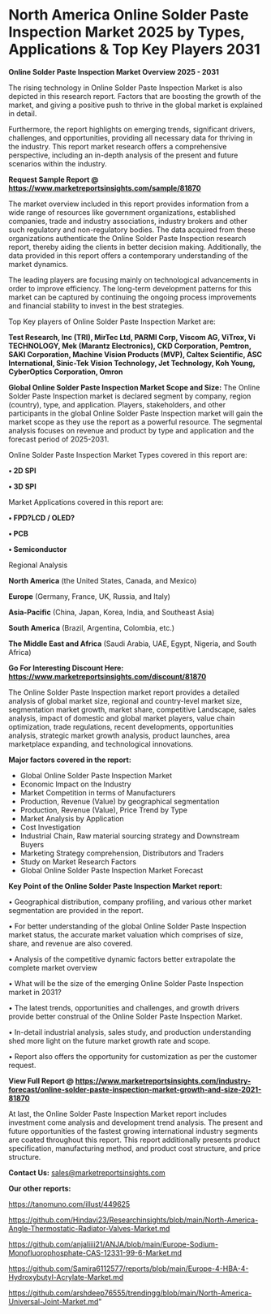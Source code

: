 # North America Online Solder Paste Inspection Market 2025 by Types, Applications & Top Key Players 2031

<Strong> Online Solder Paste Inspection Market Overview 2025 - 2031</strong>

The rising technology in Online Solder Paste Inspection Market is also depicted in this research report. Factors that are boosting the growth of the market, and giving a positive push to thrive in the global market is explained in detail.

Furthermore, the report highlights on emerging trends, significant drivers, challenges, and opportunities, providing all necessary data for thriving in the industry. This report market research offers a comprehensive perspective, including an in-depth analysis of the present and future scenarios within the industry.

<strong>Request Sample Report @ <a href=https://www.marketreportsinsights.com/sample/81870>https://www.marketreportsinsights.com/sample/81870</a></strong>

The market overview included in this report provides information from a wide range of resources like government organizations, established companies, trade and industry associations, industry brokers and other such regulatory and non-regulatory bodies. The data acquired from these organizations authenticate the Online Solder Paste Inspection research report, thereby aiding the clients in better decision making. Additionally, the data provided in this report offers a contemporary understanding of the market dynamics.

The leading players are focusing mainly on technological advancements in order to improve efficiency. The long-term development patterns for this market can be captured by continuing the ongoing process improvements and financial stability to invest in the best strategies.

Top Key players of Online Solder Paste Inspection Market are:

<strong>Test Research, Inc (TRI), MirTec Ltd, PARMI Corp, Viscom AG, ViTrox, Vi TECHNOLOGY, Mek (Marantz Electronics), CKD Corporation, Pemtron, SAKI Corporation, Machine Vision Products (MVP), Caltex Scientific, ASC International, Sinic-Tek Vision Technology, Jet Technology, Koh Young, CyberOptics Corporation, Omron</strong>

<strong><b>Global Online Solder Paste Inspection Market Scope and Size:</b></strong>
The Online Solder Paste Inspection market is declared segment by company, region (country), type, and application. Players, stakeholders, and other participants in the global Online Solder Paste Inspection market will gain the market scope as they use the report as a powerful resource. The segmental analysis focuses on revenue and product by type and application and the forecast period of 2025-2031.

Online Solder Paste Inspection Market Types covered in this report are:

<strong>• 2D SPI

• 3D SPI</strong>

Market Applications covered in this report are:

<strong>• FPD?LCD / OLED?

• PCB

• Semiconductor</strong> 

Regional Analysis

<strong>North America</strong> (the United States, Canada, and Mexico)

<strong>Europe</strong> (Germany, France, UK, Russia, and Italy)

<strong>Asia-Pacific</strong> (China, Japan, Korea, India, and Southeast Asia)

<strong>South America</strong> (Brazil, Argentina, Colombia, etc.)

<strong>The Middle East and Africa</strong> (Saudi Arabia, UAE, Egypt, Nigeria, and South Africa)

<strong>Go For Interesting Discount Here: <a href=https://www.marketreportsinsights.com/discount/81870>https://www.marketreportsinsights.com/discount/81870</a></strong>

The Online Solder Paste Inspection market report provides a detailed analysis of global market size, regional and country-level market size, segmentation market growth, market share, competitive Landscape, sales analysis, impact of domestic and global market players, value chain optimization, trade regulations, recent developments, opportunities analysis, strategic market growth analysis, product launches, area marketplace expanding, and technological innovations.

<strong><b>Major factors covered in the report:</b></strong>
<ul>
  <li>Global Online Solder Paste Inspection Market </li>
  <li>Economic Impact on the Industry</li>
  <li>Market Competition in terms of Manufacturers</li>
  <li>Production, Revenue (Value) by geographical segmentation</li>
  <li>Production, Revenue (Value), Price Trend by Type</li>
  <li>Market Analysis by Application</li>
  <li>Cost Investigation</li>
  <li>Industrial Chain, Raw material sourcing strategy and Downstream Buyers</li>
  <li>Marketing Strategy comprehension, Distributors and Traders</li>
  <li>Study on Market Research Factors</li>
  <li>Global Online Solder Paste Inspection Market Forecast</li>
</ul>

<strong><b>Key Point of the Online Solder Paste Inspection Market report:</b></strong>

• Geographical distribution, company profiling, and various other market segmentation are provided in the report.

• For better understanding of the global Online Solder Paste Inspection market status, the accurate market valuation which comprises of size, share, and revenue are also covered.

• Analysis of the competitive dynamic factors better extrapolate the complete market overview

• What will be the size of the emerging Online Solder Paste Inspection market in 2031?

• The latest trends, opportunities and challenges, and growth drivers provide better construal of the Online Solder Paste Inspection Market.

• In-detail industrial analysis, sales study, and production understanding shed more light on the future market growth rate and scope.

• Report also offers the opportunity for customization as per the customer request.

<strong><b>View Full Report @ <a href=https://www.marketreportsinsights.com/industry-forecast/online-solder-paste-inspection-market-growth-and-size-2021-81870>https://www.marketreportsinsights.com/industry-forecast/online-solder-paste-inspection-market-growth-and-size-2021-81870</a></b></strong>


At last, the Online Solder Paste Inspection Market report includes investment come analysis and development trend analysis. The present and future opportunities of the fastest growing international industry segments are coated throughout this report. This report additionally presents product specification, manufacturing method, and product cost structure, and price structure.

<strong>Contact Us:</strong>
sales@marketreportsinsights.com

<strong>Our other reports:</strong>

<a href=https://tanomuno.com/illust/449625>https://tanomuno.com/illust/449625</a>

<a href=https://github.com/Hindavi23/Researchinsights/blob/main/North-America-Angle-Thermostatic-Radiator-Valves-Market.md>https://github.com/Hindavi23/Researchinsights/blob/main/North-America-Angle-Thermostatic-Radiator-Valves-Market.md</a>

<a href=https://github.com/anjaliiii21/ANJA/blob/main/Europe-Sodium-Monofluorophosphate-CAS-12331-99-6-Market.md>https://github.com/anjaliiii21/ANJA/blob/main/Europe-Sodium-Monofluorophosphate-CAS-12331-99-6-Market.md</a>

<a href=https://github.com/Samira6112577/reports/blob/main/Europe-4-HBA-4-Hydroxybutyl-Acrylate-Market.md>https://github.com/Samira6112577/reports/blob/main/Europe-4-HBA-4-Hydroxybutyl-Acrylate-Market.md</a>

<a href=https://github.com/arshdeep76555/trendingg/blob/main/North-America-Universal-Joint-Market.md>https://github.com/arshdeep76555/trendingg/blob/main/North-America-Universal-Joint-Market.md</a>"
